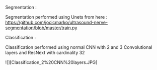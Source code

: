 Segmentation : 

Segmentation performed using Unets from here : https://github.com/jocicmarko/ultrasound-nerve-segmentation/blob/master/train.py

Classification :

Classification performed using normal CNN with 2 and 3 Convolutional layers and ResNext with cardinality 32

![][Classification_2%20CNN%20layers.JPG]
